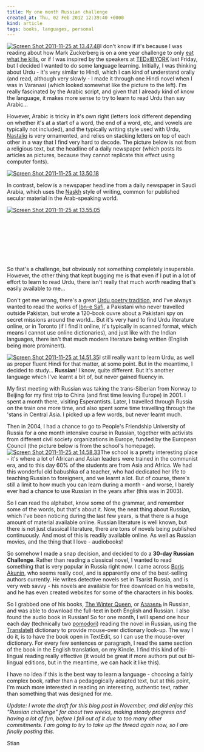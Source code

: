 ```yaml
---
title: My one month Russian challenge
created_at: Thu, 02 Feb 2012 12:39:40 +0000
kind: article
tags: books, languages, personal
---
```


[![](http://reganmian.net/blog/wp-content/uploads/2011/11/Screen-Shot-2011-11-25-at-13.47.48-.png "Screen Shot 2011-11-25 at 13.47.48")](http://reganmian.net/blog/wp-content/uploads/2011/11/Screen-Shot-2011-11-25-at-13.47.48-.png)I
don't know if it's because I was reading about how Mark Zuckerberg is on
a one year challenge to only [eat what he
kills](http://mashable.com/2011/05/27/mark-zuckerberg-eats-kills/), or
if I was inspired by the speakers at
[TEDxIBYORK](http://tedxibyork.com/) last Friday, but I decided I wanted
to do some language learning. Initially, I was thinking about Urdu -
it's very similar to Hindi, which I can kind of understand orally (and
read, although very slowly - I made it through one Hindi novel when I
was in Varanasi (which looked somewhat like the picture to the left).
I'm really fascinated by the Arabic script, and given that I already
kind of know the language, it makes more sense to try to learn to read
Urdu than say Arabic...

However, Arabic is tricky in it's own right (letters look different
depending on whether it's at a start of a word, the end of a word, etc,
and vowels are typically not included), and the typically writing style
used with Urdu, [Nastaliq](http://en.wikipedia.org/wiki/Nastaliq) is
very ornamented, and relies on stacking letters on top of each other in
a way that I find very hard to decode. The picture below is not from a
religious text, but the headline of a daily newspaper (which posts its
articles as pictures, because they cannot replicate this effect using
computer fonts).

[![](http://reganmian.net/blog/wp-content/uploads/2011/11/Screen-Shot-2011-11-25-at-13.50.18-.png "Screen Shot 2011-11-25 at 13.50.18")](http://reganmian.net/blog/wp-content/uploads/2011/11/Screen-Shot-2011-11-25-at-13.50.18-.png)

In contrast, below is a newspaper headline from a daily newspaper in
Saudi Arabia, which uses the
[Naskh](http://en.wikipedia.org/wiki/Naskh_(script)) style of writing,
common for published secular material in the Arab-speaking world.

[![](http://reganmian.net/blog/wp-content/uploads/2011/11/Screen-Shot-2011-11-25-at-13.55.05-.png "Screen Shot 2011-11-25 at 13.55.05")](http://reganmian.net/blog/wp-content/uploads/2011/11/Screen-Shot-2011-11-25-at-13.55.05-.png)

 

 

 

 

So that's a challenge, but obviously not something completely
insuperable. However, the other thing that kept bugging me is that even
if I put in a lot of effort to learn to read Urdu, there isn't really
that much *worth* reading that's easily available to me...

Don't get me wrong, there's a great [Urdu poetry
tradition](http://en.wikipedia.org/wiki/Urdu_poetry), and I've always
wanted to read the works of [Ibn-e
Safi](http://en.wikipedia.org/wiki/Ibn-e-Safi), a Pakistani who never
travelled outside Pakistan, but wrote a 120-book ouvre about a Pakistani
spy on secret missions around the world... But it's very hard to find
Urdu literature online, or in Toronto (if I find it online, it's
typically in scanned format, which means I cannot use online
dictionaries), and just like with the Indian languages, there isn't that
much modern literature being written (English being more prominent).

[![](http://reganmian.net/blog/wp-content/uploads/2011/11/Screen-Shot-2011-11-25-at-14.51.35-.png "Screen Shot 2011-11-25 at 14.51.35")](http://reganmian.net/blog/wp-content/uploads/2011/11/Screen-Shot-2011-11-25-at-14.51.35-.png)I
still really want to learn Urdu, as well as proper fluent Hindi for that
matter, at some point. But in the meantime, I decided to study...
**Russian**! I know, quite different. But it's another language which
I've learnt a bit of, but never gained fluency in.

My first meeting with Russian was taking the trans-Siberian from Norway
to Beijing for my first trip to China (and first time leaving Europe) in
2001. I spent a month there, visiting Esperantists. Later, I travelled
through Russia on the train one more time, and also spent some time
travelling through the 'stans in Central Asia. I picked up a few words,
but never learnt much.

Then in 2004, I had a chance to go to People's Friendship University of
Russia for a one month intensive course in Russian, together with
activists from different civil society organizations in Europe, funded
by the European Council (the picture below is from the school's
homepage).[![](http://reganmian.net/blog/wp-content/uploads/2011/11/Screen-Shot-2011-11-25-at-14.58.33-.png "Screen Shot 2011-11-25 at 14.58.33")](http://reganmian.net/blog/wp-content/uploads/2011/11/Screen-Shot-2011-11-25-at-14.58.33-.png)The
school is a pretty interesting place - it's where a lot of African and
Asian leaders were trained in the communist era, and to this day 60% of
the students are from Asia and Africa. We had this wonderful old
babushka of a teacher, who had dedicated her life to teaching Russian to
foreigners, and we learnt a lot. But of course, there's still a limit to
how much you can learn during a month - and worse, I barely ever had a
chance to use Russian in the years after (this was in 2003).

So I can read the alphabet, know some of the grammar, and remember some
of the words, but that's about it. Now, the neat thing about Russian,
which I've been noticing during the last few years, is that there is a
huge amount of material available online. Russian literature is well
known, but there is not just classical literature, there are tons of
novels being published continuously. And most of this is readily
available online. As well as Russian movies, and the thing that I love -
audiobooks!

So somehow I made a snap decision, and decided to do a **30-day Russian
Challenge**. Rather than reading a classical novel, I wanted to read
something that is very popular in Russia right now. I came across [Boris
Akunin](http://en.wikipedia.org/wiki/Boris_Akunin), who seems really
cool, and is apparently one of the best-selling authors currently. He
writes detective novels set in Tsarist Russia, and is very web savvy -
his novels are available for free download on his website, and he has
even created websites for some of the characters in his books.

So I grabbed one of his books, [The Winter
Queen](http://www.boris-akunin.com/bk_winterqueen.html), or
[Азазель](http://www.akunin.ru/knigi/fandorin/erast/azazel/) in Russian,
and was able to download the full-text in both English and Russian. I
also found the audio book in Russian! So for one month, I will spend one
hour each day (technically two
[pomodori](http://www.pomodorotechnique.com/)) reading the novel in
Russian, using the
[TranslateIt](http://mac.gettranslateit.com/) dictionary to provide
mouse-over dictionary look-up. The way I do it, is to have the book open
in TextEdit, so I can use the mouse-over dictionary. For every few
sentences or paragraph, I read the same section of the book in the
English translation, on my Kindle. I find this kind of bi-lingual
reading really effective (it would be great if more authors put out
bi-lingual editions, but in the meantime, we can hack it like this).

I have no idea if this is the best way to learn a language - choosing a
fairly complex book, rather than a pedagogically adapted text, but at
this point, I'm much more interested in reading an interesting,
authentic text, rather than something that was designed for me.

*Update: I wrote the draft for this blog post in November, and did enjoy
this "Russian challenge" for about two weeks, making steady progress and
having a lot of fun, before I fell out of it due to too many other
commitments. I am going to try to take up the thread again now, so I am
finally posting this.*

Stian

 
